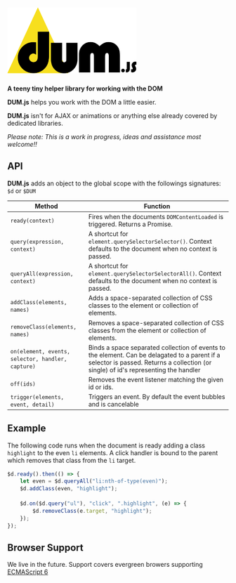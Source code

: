 # <img src="dum-js.svg" height="150" alt="DUM.js logo"/>

**A teeny tiny helper library for working with the DOM**

**DUM.js** helps you work with the DOM a little easier. 

**DUM.js** isn't for AJAX or animations or anything else already covered by dedicated libraries.

*Please note: This is a work in progress, ideas and assistance most welcome!!*

## API

**DUM.js** adds an object to the global scope with the followings signatures: `$d` or `$DUM`

|Method  |Function |
|--------|------------------------------------|
| `ready(context)` | Fires when the documents `DOMContentLoaded` is triggered. Returns a Promise.                                                                                                         |
| `query(expression, context)` | A shortcut for `element.querySelectorSelector()`. Context defaults to the document when no context is passed.                                                                        |
| `queryAll(expression, context)` | A shortcut for `element.querySelectorSelectorAll()`. Context defaults to the document when no context is passed.                                                                     |
| `addClass(elements, names)`| Adds a space-separated collection of CSS classes to the element or collection of elements.                                                                                           |
| `removeClass(elements, names)`| Removes a space-separated collection of CSS classes from the element  or collection of elements.                                                                                     |
| `on(element, events, selector, handler, capture)` | Binds a space separated collection of events to the element. Can be delagated to a parent if a selector is passed. Returns a collection (or single) of id's representing the handler |
| `off(ids)`| Removes the event listener matching the given id or ids.|
| `trigger(elements, event, detail)`| Triggers an event. By default the event bubbles and is cancelable|


## Example

The following code runs when the document is ready adding a class `highlight` to the even `li` elements. A click handler is bound to the parent which removes that class from the `li` target.

``` js
$d.ready().then(() => {
    let even = $d.queryAll("li:nth-of-type(even)");
    $d.addClass(even, "highlight");

    $d.on($d.query("ul"), "click", ".highlight", (e) => {
        $d.removeClass(e.target, "highlight");
    });
});
```

## Browser Support

We live in the future. Support covers evergreen browers supporting [ECMAScript 6](http://www.ecma-international.org/ecma-262/6.0/index.html)
